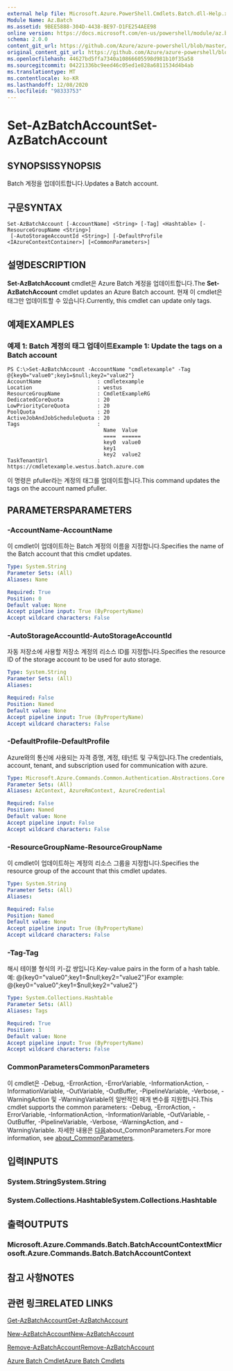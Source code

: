 ```yaml
---
external help file: Microsoft.Azure.PowerShell.Cmdlets.Batch.dll-Help.xml
Module Name: Az.Batch
ms.assetid: 9BEE5888-304D-4438-BE97-D1FE254AEE98
online version: https://docs.microsoft.com/en-us/powershell/module/az.batch/set-azbatchaccount
schema: 2.0.0
content_git_url: https://github.com/Azure/azure-powershell/blob/master/src/Batch/Batch/help/Set-AzBatchAccount.md
original_content_git_url: https://github.com/Azure/azure-powershell/blob/master/src/Batch/Batch/help/Set-AzBatchAccount.md
ms.openlocfilehash: 44627bd5ffa7340a10866605598d981b10f35a58
ms.sourcegitcommit: 04221336bc9eed46c05ed1e828a6811534d4b4ab
ms.translationtype: MT
ms.contentlocale: ko-KR
ms.lasthandoff: 12/08/2020
ms.locfileid: "98333753"
---
```

# <span data-ttu-id="66826-101">Set-AzBatchAccount</span><span class="sxs-lookup"><span data-stu-id="66826-101">Set-AzBatchAccount</span></span>

## <span data-ttu-id="66826-102">SYNOPSIS</span><span class="sxs-lookup"><span data-stu-id="66826-102">SYNOPSIS</span></span>
<span data-ttu-id="66826-103">Batch 계정을 업데이트합니다.</span><span class="sxs-lookup"><span data-stu-id="66826-103">Updates a Batch account.</span></span>

## <span data-ttu-id="66826-104">구문</span><span class="sxs-lookup"><span data-stu-id="66826-104">SYNTAX</span></span>

```
Set-AzBatchAccount [-AccountName] <String> [-Tag] <Hashtable> [-ResourceGroupName <String>]
 [-AutoStorageAccountId <String>] [-DefaultProfile <IAzureContextContainer>] [<CommonParameters>]
```

## <span data-ttu-id="66826-105">설명</span><span class="sxs-lookup"><span data-stu-id="66826-105">DESCRIPTION</span></span>
<span data-ttu-id="66826-106">**Set-AzBatchAccount** cmdlet은 Azure Batch 계정을 업데이트합니다.</span><span class="sxs-lookup"><span data-stu-id="66826-106">The **Set-AzBatchAccount** cmdlet updates an Azure Batch account.</span></span>
<span data-ttu-id="66826-107">현재 이 cmdlet은 태그만 업데이트할 수 있습니다.</span><span class="sxs-lookup"><span data-stu-id="66826-107">Currently, this cmdlet can update only tags.</span></span>

## <span data-ttu-id="66826-108">예제</span><span class="sxs-lookup"><span data-stu-id="66826-108">EXAMPLES</span></span>

### <span data-ttu-id="66826-109">예제 1: Batch 계정의 태그 업데이트</span><span class="sxs-lookup"><span data-stu-id="66826-109">Example 1: Update the tags on a Batch account</span></span>
```
PS C:\>Set-AzBatchAccount -AccountName "cmdletexample" -Tag @{key0="value0";key1=$null;key2="value2"}
AccountName                  : cmdletexample
Location                     : westus
ResourceGroupName            : CmdletExampleRG
DedicatedCoreQuota           : 20
LowPriorityCoreQuota         : 20
PoolQuota                    : 20
ActiveJobAndJobScheduleQuota : 20
Tags                         :
                               Name  Value
                               ====  ======
                               key0  value0
                               key1
                               key2  value2
TaskTenantUrl                : https://cmdletexample.westus.batch.azure.com
```

<span data-ttu-id="66826-110">이 명령은 pfuller라는 계정의 태그를 업데이트합니다.</span><span class="sxs-lookup"><span data-stu-id="66826-110">This command updates the tags on the account named pfuller.</span></span>

## <span data-ttu-id="66826-111">PARAMETERS</span><span class="sxs-lookup"><span data-stu-id="66826-111">PARAMETERS</span></span>

### <span data-ttu-id="66826-112">-AccountName</span><span class="sxs-lookup"><span data-stu-id="66826-112">-AccountName</span></span>
<span data-ttu-id="66826-113">이 cmdlet이 업데이트하는 Batch 계정의 이름을 지정합니다.</span><span class="sxs-lookup"><span data-stu-id="66826-113">Specifies the name of the Batch account that this cmdlet updates.</span></span>

```yaml
Type: System.String
Parameter Sets: (All)
Aliases: Name

Required: True
Position: 0
Default value: None
Accept pipeline input: True (ByPropertyName)
Accept wildcard characters: False
```

### <span data-ttu-id="66826-114">-AutoStorageAccountId</span><span class="sxs-lookup"><span data-stu-id="66826-114">-AutoStorageAccountId</span></span>
<span data-ttu-id="66826-115">자동 저장소에 사용할 저장소 계정의 리소스 ID를 지정합니다.</span><span class="sxs-lookup"><span data-stu-id="66826-115">Specifies the resource ID of the storage account to be used for auto storage.</span></span>

```yaml
Type: System.String
Parameter Sets: (All)
Aliases:

Required: False
Position: Named
Default value: None
Accept pipeline input: True (ByPropertyName)
Accept wildcard characters: False
```

### <span data-ttu-id="66826-116">-DefaultProfile</span><span class="sxs-lookup"><span data-stu-id="66826-116">-DefaultProfile</span></span>
<span data-ttu-id="66826-117">Azure와의 통신에 사용되는 자격 증명, 계정, 테넌트 및 구독입니다.</span><span class="sxs-lookup"><span data-stu-id="66826-117">The credentials, account, tenant, and subscription used for communication with azure.</span></span>

```yaml
Type: Microsoft.Azure.Commands.Common.Authentication.Abstractions.Core.IAzureContextContainer
Parameter Sets: (All)
Aliases: AzContext, AzureRmContext, AzureCredential

Required: False
Position: Named
Default value: None
Accept pipeline input: False
Accept wildcard characters: False
```

### <span data-ttu-id="66826-118">-ResourceGroupName</span><span class="sxs-lookup"><span data-stu-id="66826-118">-ResourceGroupName</span></span>
<span data-ttu-id="66826-119">이 cmdlet이 업데이트하는 계정의 리소스 그룹을 지정합니다.</span><span class="sxs-lookup"><span data-stu-id="66826-119">Specifies the resource group of the account that this cmdlet updates.</span></span>

```yaml
Type: System.String
Parameter Sets: (All)
Aliases:

Required: False
Position: Named
Default value: None
Accept pipeline input: True (ByPropertyName)
Accept wildcard characters: False
```

### <span data-ttu-id="66826-120">-Tag</span><span class="sxs-lookup"><span data-stu-id="66826-120">-Tag</span></span>
<span data-ttu-id="66826-121">해시 테이블 형식의 키-값 쌍입니다.</span><span class="sxs-lookup"><span data-stu-id="66826-121">Key-value pairs in the form of a hash table.</span></span> <span data-ttu-id="66826-122">예: @{key0="value0";key1=$null;key2="value2"}</span><span class="sxs-lookup"><span data-stu-id="66826-122">For example: @{key0="value0";key1=$null;key2="value2"}</span></span>

```yaml
Type: System.Collections.Hashtable
Parameter Sets: (All)
Aliases: Tags

Required: True
Position: 1
Default value: None
Accept pipeline input: True (ByPropertyName)
Accept wildcard characters: False
```

### <span data-ttu-id="66826-123">CommonParameters</span><span class="sxs-lookup"><span data-stu-id="66826-123">CommonParameters</span></span>
<span data-ttu-id="66826-124">이 cmdlet은 -Debug, -ErrorAction, -ErrorVariable, -InformationAction, -InformationVariable, -OutVariable, -OutBuffer, -PipelineVariable, -Verbose, -WarningAction 및 -WarningVariable의 일반적인 매개 변수를 지원합니다.</span><span class="sxs-lookup"><span data-stu-id="66826-124">This cmdlet supports the common parameters: -Debug, -ErrorAction, -ErrorVariable, -InformationAction, -InformationVariable, -OutVariable, -OutBuffer, -PipelineVariable, -Verbose, -WarningAction, and -WarningVariable.</span></span> <span data-ttu-id="66826-125">자세한 내용은 [다음](http://go.microsoft.com/fwlink/?LinkID=113216)about_CommonParameters.</span><span class="sxs-lookup"><span data-stu-id="66826-125">For more information, see [about_CommonParameters](http://go.microsoft.com/fwlink/?LinkID=113216).</span></span>

## <span data-ttu-id="66826-126">입력</span><span class="sxs-lookup"><span data-stu-id="66826-126">INPUTS</span></span>

### <span data-ttu-id="66826-127">System.String</span><span class="sxs-lookup"><span data-stu-id="66826-127">System.String</span></span>

### <span data-ttu-id="66826-128">System.Collections.Hashtable</span><span class="sxs-lookup"><span data-stu-id="66826-128">System.Collections.Hashtable</span></span>

## <span data-ttu-id="66826-129">출력</span><span class="sxs-lookup"><span data-stu-id="66826-129">OUTPUTS</span></span>

### <span data-ttu-id="66826-130">Microsoft.Azure.Commands.Batch.BatchAccountContext</span><span class="sxs-lookup"><span data-stu-id="66826-130">Microsoft.Azure.Commands.Batch.BatchAccountContext</span></span>

## <span data-ttu-id="66826-131">참고 사항</span><span class="sxs-lookup"><span data-stu-id="66826-131">NOTES</span></span>

## <span data-ttu-id="66826-132">관련 링크</span><span class="sxs-lookup"><span data-stu-id="66826-132">RELATED LINKS</span></span>

[<span data-ttu-id="66826-133">Get-AzBatchAccount</span><span class="sxs-lookup"><span data-stu-id="66826-133">Get-AzBatchAccount</span></span>](./Get-AzBatchAccount.md)

[<span data-ttu-id="66826-134">New-AzBatchAccount</span><span class="sxs-lookup"><span data-stu-id="66826-134">New-AzBatchAccount</span></span>](./New-AzBatchAccount.md)

[<span data-ttu-id="66826-135">Remove-AzBatchAccount</span><span class="sxs-lookup"><span data-stu-id="66826-135">Remove-AzBatchAccount</span></span>](./Remove-AzBatchAccount.md)

[<span data-ttu-id="66826-136">Azure Batch Cmdlet</span><span class="sxs-lookup"><span data-stu-id="66826-136">Azure Batch Cmdlets</span></span>](/powershell/module/Az.Batch/)
